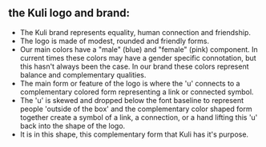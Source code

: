 ## the Kuli logo and brand:

- The Kuli brand represents equality, human connection and friendship.
- The logo is made of modest, rounded and friendly forms.
- Our main colors have a "male" (blue) and "female" (pink) component. In current times these colors may have a gender specific connotation, but this hasn't always been the case. In our brand these colors represent balance and complementary qualities.
- The main form or feature of the logo is where the 'u' connects to a complementary colored form representing a link or connected symbol. 
- The 'u' is skewed and dropped below the font baseline to represent people 'outside of the box' and the complementary color shaped form together create a symbol of a link, a connection, or a hand lifting this 'u' back into the shape of the logo.
- It is in this shape, this complementary form that Kuli has it's purpose. 
